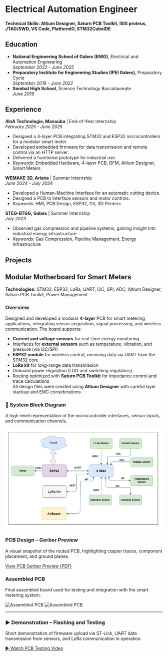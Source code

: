 # Electrical Automation Engineer

#### Technical Skills: Altium Designer, Saturn PCB Toolkit, ISIS proteus, JTAG/SWD, VS Code, PlatformIO, STM32CubeIDE

## Education
- **National Engineering School of Gabes (ENIG)**, Electrical and Automation Engineering  
  *September 2022 - June 2025*
- **Preparatory Institute for Engineering Studies (IPEI Gabes)**, Preparatory Cycle  
  *September 2019 - June 2022*
- **Sombat High School**, Science Technology Baccalaureate  
  *June 2019*
  
## Experience
**4InA Technologie, Manouba** | End-of-Year Internship  
*February 2025 - June 2025*  
  - Designed a 4-layer PCB integrating STM32 and ESP32 microcontrollers for a modular smart meter.  
  - Developed embedded firmware for data transmission and remote control via an HTTP server.  
  - Delivered a functional prototype for industrial use.  
  - *Keywords*: Embedded Hardware, 4-layer PCB, DFM, Altium Designer, Smart Meters

  **WEMAKE 3D, Ariana** | Summer Internship  
  *June 2024 - July 2024*  
  - Developed a Human-Machine Interface for an automatic cutting device.  
  - Designed a PCB to interface sensors and motor controls.  
  - *Keywords*: HMI, PCB Design, ESP32, Git, 3D Printers

  **STEG-BTGG, Gabès** | Summer Internship  
  *July 2023*  
  - Observed gas compression and pipeline systems, gaining insight into industrial energy infrastructure.  
  - *Keywords*: Gas Compression, Pipeline Management, Energy Infrastructure

## Projects
## Modular Motherboard for Smart Meters

**Technologies:** STM32, ESP32, LoRa, UART, I2C, SPI, ADC, Altium Designer, Saturn PCB Toolkit, Power Management

### Overview  
Designed and developed a modular **4-layer** PCB for smart metering applications, integrating sensor acquisition, signal processing, and wireless communication. The board supports:
- **Current and voltage sensors** for real-time energy monitoring  
- Interfaces for **external sensors** such as temperature, vibration, and pressure (via I2C/SPI)  
- **ESP32 module** for wireless control, receiving data via UART from the STM32 core  
- **LoRa kit** for long-range data transmission  
- Onboard power regulation (LDO and switching regulators)  
- Routing optimized with **Saturn PCB Toolkit** for impedance control and trace calculations  
All design files were created using **Altium Designer** with careful layer stackup and EMC considerations.

### 📐 System Block Diagram  
A high-level representation of the microcontroller interfaces, sensor inputs, and communication channels.

![System Block Diagram](assets/SystemDiagram.png)


### PCB Design – Gerber Preview  
A visual snapshot of the routed PCB, highlighting copper traces, component placement, and ground planes.

[View PCB Gerber Preview (PDF)](assets/Job.pdf)

### Assembled PCB  
Final assembled board used for testing and integration with the smart metering system.

![Assembled PCB](pcbfinaleaveclora-removebg-preview.png)
![Assembled PCB](pcbfinalbottom-removebg-preview.png)

---

### ▶️ Demonstration – Flashing and Testing  
Short demonstration of firmware upload via ST-Link, UART data transmission from sensors, and LoRa communication in operation.

[▶️ Watch PCB Testing Video](assets/testing_video.mp4)


